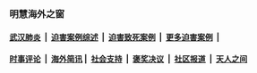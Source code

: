 
### 明慧海外之窗

####  [武汉肺炎](indexes/365.md?t=07200401) &nbsp;|&nbsp;  [迫害案例综述](indexes/328.md?t=07200401) &nbsp;|&nbsp; [迫害致死案例](indexes/277.md?t=07200401)  &nbsp;|&nbsp; [更多迫害案例](indexes/81.md?t=07200401)  &nbsp;|&nbsp; 
####  [时事评论](indexes/19.md?t=07200401) &nbsp;|&nbsp; [海外简讯](indexes/245.md?t=07200401)&nbsp;|&nbsp;  [社会支持](indexes/140.md?t=07200401) &nbsp;|&nbsp; [褒奖决议](indexes/282.md?t=07200401) &nbsp;|&nbsp; [社区报道](indexes/91.md?t=07200401)  &nbsp;|&nbsp; [天人之间](indexes/78.md?t=07200401) 

